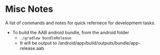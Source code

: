 # Misc Notes
A list of commands and notes for quick refernece for development tasks.


- To build the AAB android bundle, from the android folder
	- `./gradlew bundleRelease`
	- It will be output to /android/app/build/outputs/bundle/app-release.aab
